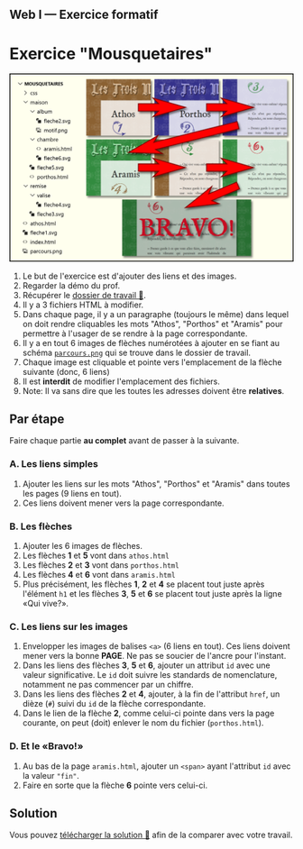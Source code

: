 
## Web I &mdash; Exercice formatif
# Exercice "Mousquetaires"

![Le chemin à suivre](parcours.png)
1. Le but de l'exercice est d'ajouter des liens et des images.
1. Regarder la démo du prof.
1. Récupérer le [dossier de travail 📁](https://github.com/web1cstj/mousquetaires/archive/refs/heads/depart.zip).
1. Il y a 3 fichiers HTML à modifier.
1. Dans chaque page, il y a un paragraphe (toujours le même) dans lequel on doit rendre cliquables les mots "Athos", "Porthos" et "Aramis" pour permettre à l'usager de se rendre à la page correspondante.
1. Il y a en tout 6 images de flèches numérotées à ajouter en se fiant au schéma [`parcours.png`](parcours.png) qui se trouve dans le dossier de travail.
1. Chaque image est cliquable et pointe vers l'emplacement de la flèche suivante (donc, 6 liens)
1. Il est __interdit__ de modifier l'emplacement des fichiers.
1. Note: Il va sans dire que les toutes les adresses doivent être __relatives__.

## Par étape
Faire chaque partie __au complet__ avant de passer à la suivante.

### A. Les liens simples
1. Ajouter les liens sur les mots "Athos", "Porthos" et "Aramis" dans toutes les pages (9 liens en tout).
1. Ces liens doivent mener vers la page correspondante.

### B. Les flèches
1. Ajouter les 6 images de flèches.
1. Les flèches __1__ et __5__ vont dans `athos.html`
1. Les flèches __2__ et __3__ vont dans `porthos.html`
1. Les flèches __4__ et __6__ vont dans `aramis.html`
1. Plus précisément, les flèches __1__, __2__ et __4__ se placent tout juste après l'élément `h1` et les flèches __3__, __5__ et __6__ se placent tout juste après la ligne «Qui vive?».

### C. Les liens sur les images
1. Envelopper les images de balises `<a>` (6 liens en tout). Ces liens doivent mener vers la bonne __PAGE__. Ne pas se soucier de l'ancre pour l'instant.
1. Dans les liens des flèches __3__, __5__ et __6__, ajouter un attribut `id` avec une valeur significative. Le `id` doit suivre les standards de nomenclature, notamment ne pas commencer par un chiffre.
1. Dans les liens des flèches __2__ et __4__, ajouter, à la fin de l'attribut `href`, un dièze (`#`) suivi du `id` de la flèche correspondante.
1. Dans le lien de la flèche __2__, comme celui-ci pointe dans vers la page courante, on peut (doit) enlever le nom du fichier (`porthos.html`).

### D. Et le «Bravo!»
1. Au bas de la page `aramis.html`, ajouter un `<span>` ayant l'attribut `id` avec la valeur `"fin"`.
1. Faire en sorte que la flèche __6__ pointe vers celui-ci.

## Solution

Vous pouvez [télécharger la solution 📁](https://github.com/web1cstj/mousquetaires/archive/refs/heads/solution.zip) afin de la comparer avec votre travail.
